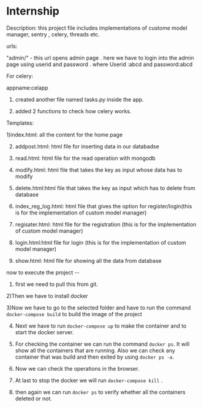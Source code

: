 # Internship

Description: this project file includes implementations of custome model manager, sentry , celery, threads etc.


urls:

"admin/" - this url opens admin page . here we have to login into the admin page using userid and password . where Userid :abcd and password:abcd


For celery:

appname:celapp

1) created another file named tasks.py inside the app.

2) added 2 functions to check how celery works.


Templates:

1)index.html: all the content for the home page

2) addpost.html: html file for inserting data in our databadse

3) read.html: html file for the read operation with mongodb

4) modify.html: html file that takes the key as input whose data has to modify

5) delete.html:html file that takes the key as input which has to delete from database

6) index_reg_log.html: html file that gives the option for register/login(this is for the implementation of custom model manager)

7) regisater.html: html file for the registration (this is for the implementation of custom model manager)

8) login.html:html file for login (this is for the implementation of custom model manager)

9) show.html: html file for showing all the data from database


now to execute the project --

1) first we need to pull this from git.

2)Then we have to install docker 

3)Now we have to go to the selected folder and have to run the command 
`docker-compose build` 
to build the image of the project 

4) Next we have to run `docker-compose up` to make the container and to start the docker server.

5) For checking the container we can run the command `docker ps`. It will show all the containers that are running. 
   Also we can check any container that was build and then exited by using `docker ps -a`.
   
6) Now we can check the operations in the browser. 

7) At last to stop the docker we will run 
    `docker-compose kill` .

8) then again we can run `docker ps` to verify whether all the containers deleted or not.
